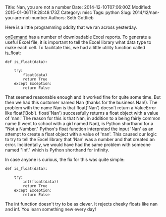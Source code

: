 Title: Nan, you are not a number
Date: 2014-12-10T07:06:00Z
Modified: 2015-01-06T19:28:49.173Z
Category: misc
Tags: python
Slug: 2014/12/nan-you-are-not-number
Authors: Seth Gottlieb

Here is a little programming oddity that we ran across yesterday.  

  

[onDemand](https://ondemand.lionbridge.com/) has a number of downloadable Excel reports.  To generate a useful Excel file, it is important to tell the Excel library what data type to make each cell.  To facilitate this, we had a little utility function called is_float:  

  

    
    def is_float(data):
    
        try:
            float(data)
            return True
        except Exception:
            return False
    

  

That seemed reasonable enough and it worked fine for quite some time. But then we had this customer named Nan (thanks for the business Nan!).  The problem with the name Nan is that float('Nan') doesn't return a ValueError like float('Bob').  float('Nan') successfully returns a float object with a value of 'nan.'  The reason for this is that Nan, in addition to a being fairly common name (I went to school with a girl named Nan), is Python shorthand for a "Not a Number."  Python's float function interpreted the input 'Nan' as an attempt to create a float object with a value of 'nan'.  This caused our logic to try to tell the Excel library that 'Nan' was a number and that created an error.  Incidentally, we would have had the same problem with someone named "Inf," which is Python shorthand for infinity.  

In case anyone is curious, the fix for this was quite simple:  

    
    def is_float(data):
    
        try:
            int(float(data))
            return True
        except Exception:
            return False
    

  

The int function doesn't try to be as clever.  It rejects cheeky floats like nan and inf.  You learn something new every day!
